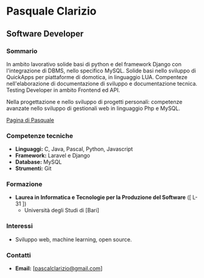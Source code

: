 # Pasquale Clarizio
## Software Developer

### Sommario
In ambito lavorativo solide basi di python e del framework Django con l'integrazione di DBMS, nello specifico MySQL.
Solide basi nello sviluppo di QuickApps per piattaforme di domotica, in linguaggio LUA.
Compenteze nell'elaborazione di documentazione di sviluppo e documentazione tecnica.
Testing Developer in ambito Frontend ed API.

Nella progettazione e nello sviluppo di progetti personali: competenze avanzate nello sviluppo di gestionali web in linguaggio Php e MySQL.

[Pagina di Pasquale](https://github.com/pasqualeclarizio83/about_me)

### Competenze tecniche
* **Linguaggi:** C, Java, Pascal, Python, Javascript
* **Framework:** Laravel e Django
* **Database:** MySQL
* **Strumenti:** Git

### Formazione
* **Laurea in Informatica e Tecnologie per la Produzione del Software** ([ L-31 ])
  * Università degli Studi di [Bari]

### Interessi
* Sviluppo web, machine learning, open source.

### Contatti
* **Email:** [pascalclarizio@gmail.com]
